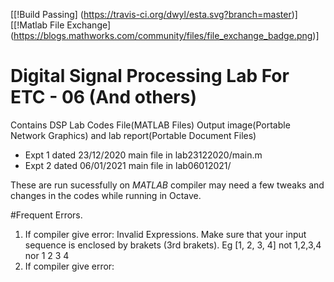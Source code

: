 [[!Build Passing] (https://travis-ci.org/dwyl/esta.svg?branch=master)]
[[!Matlab File Exchange] (https://blogs.mathworks.com/community/files/file_exchange_badge.png)]

# Digital Signal Processing Lab For ETC - 06 (And others)
Contains DSP Lab Codes File(MATLAB Files) Output image(Portable Network Graphics) and lab report(Portable Document Files)

* Expt 1 dated 23/12/2020 main file in lab23122020/main.m
* Expt 2 dated 06/01/2021 main file in lab06012021/

These are run sucessfully on *MATLAB* compiler may need a few tweaks and changes in the codes while running in Octave.

#Frequent Errors.
1. If compiler give error: Invalid Expressions. Make sure that your input sequence is enclosed by brakets (3rd brakets). Eg [1, 2, 3, 4] not 1,2,3,4 nor 1 2 3 4
2. If compiler give error: 
